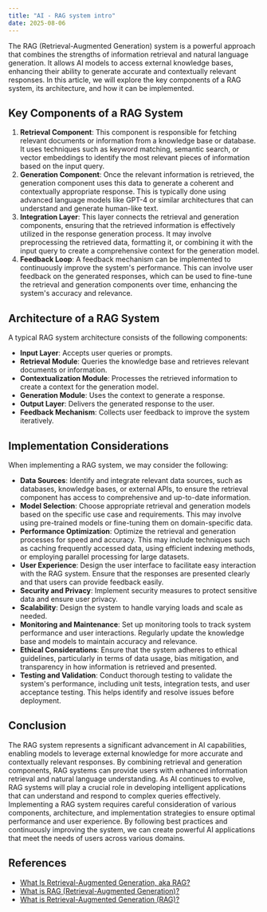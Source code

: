 ```yaml
---
title: "AI - RAG system intro"
date: 2025-08-06
---
```

The RAG (Retrieval-Augmented Generation) system is a powerful approach that combines the strengths of information retrieval and natural language generation. 
It allows AI models to access external knowledge bases, enhancing their ability to generate accurate and contextually relevant responses.
In this article, we will explore the key components of a RAG system, its architecture, and how it can be implemented.

## Key Components of a RAG System
1. **Retrieval Component**: This component is responsible for fetching relevant documents or information from a knowledge base or database. It uses techniques such as keyword matching, semantic search, or vector embeddings to identify the most relevant pieces of information based on the input query.
2. **Generation Component**: Once the relevant information is retrieved, the generation component uses this data to generate a coherent and contextually appropriate response. This is typically done using advanced language models like GPT-4 or similar architectures that can understand and generate human-like text.
3. **Integration Layer**: This layer connects the retrieval and generation components, ensuring that the retrieved information is effectively utilized in the response generation process. It may involve preprocessing the retrieved data, formatting it, or combining it with the input query to create a comprehensive context for the generation model.
4. **Feedback Loop**: A feedback mechanism can be implemented to continuously improve the system's performance. This can involve user feedback on the generated responses, which can be used to fine-tune the retrieval and generation components over time, enhancing the system's accuracy and relevance.  

## Architecture of a RAG System
A typical RAG system architecture consists of the following components:
- **Input Layer**: Accepts user queries or prompts.
- **Retrieval Module**: Queries the knowledge base and retrieves relevant documents or information.
- **Contextualization Module**: Processes the retrieved information to create a context for the generation model.
- **Generation Module**: Uses the context to generate a response.
- **Output Layer**: Delivers the generated response to the user.
- **Feedback Mechanism**: Collects user feedback to improve the system iteratively.  

## Implementation Considerations
When implementing a RAG system, we may consider the following:
- **Data Sources**: Identify and integrate relevant data sources, such as databases, knowledge bases, or external APIs, to ensure the retrieval component has access to comprehensive and up-to-date information.
- **Model Selection**: Choose appropriate retrieval and generation models based on the specific use case and requirements. This may involve using pre-trained models or fine-tuning them on domain-specific data.
- **Performance Optimization**: Optimize the retrieval and generation processes for speed and accuracy. This may include techniques such as caching frequently accessed data, using efficient indexing methods, or employing parallel processing for large datasets.
- **User Experience**: Design the user interface to facilitate easy interaction with the RAG system. Ensure that the responses are presented clearly and that users can provide feedback easily.
- **Security and Privacy**: Implement security measures to protect sensitive data and ensure user privacy.
- **Scalability**: Design the system to handle varying loads and scale as needed.
- **Monitoring and Maintenance**: Set up monitoring tools to track system performance and user interactions. Regularly update the knowledge base and models to maintain accuracy and relevance.
- **Ethical Considerations**: Ensure that the system adheres to ethical guidelines, particularly in terms of data usage, bias mitigation, and transparency in how information is retrieved and presented.
- **Testing and Validation**: Conduct thorough testing to validate the system's performance, including unit tests, integration tests, and user acceptance testing. This helps identify and resolve issues before deployment.  

## Conclusion
The RAG system represents a significant advancement in AI capabilities, enabling models to leverage external knowledge for more accurate and contextually relevant responses. By combining retrieval and generation components, RAG systems can provide users with enhanced information retrieval and natural language understanding. As AI continues to evolve, RAG systems will play a crucial role in developing intelligent applications that can understand and respond to complex queries effectively. Implementing a RAG system requires careful consideration of various components, architecture, and implementation strategies to ensure optimal performance and user experience. By following best practices and continuously improving the system, we can create powerful AI applications that meet the needs of users across various domains.  

## References
- [What Is Retrieval-Augmented Generation, aka RAG?](https://blogs.nvidia.com/blog/what-is-retrieval-augmented-generation/)
- [What is RAG (Retrieval-Augmented Generation)?](https://aws.amazon.com/what-is/retrieval-augmented-generation/)
- [What is Retrieval-Augmented Generation (RAG)?](https://cloud.google.com/use-cases/retrieval-augmented-generation)
